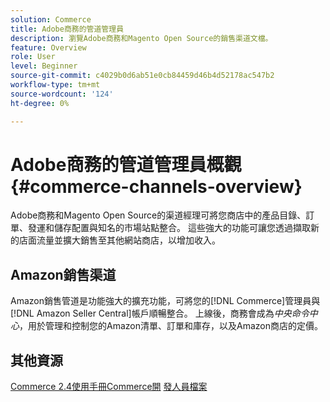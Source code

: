 ```yaml
---
solution: Commerce
title: Adobe商務的管道管理員
description: 瀏覽Adobe商務和Magento Open Source的銷售渠道文檔。
feature: Overview
role: User
level: Beginner
source-git-commit: c4029b0d6ab51e0cb84459d46b4d52178ac547b2
workflow-type: tm+mt
source-wordcount: '124'
ht-degree: 0%

---
```



# Adobe商務的管道管理員概觀 {#commerce-channels-overview}

Adobe商務和Magento Open Source的渠道經理可將您商店中的產品目錄、訂單、發運和儲存配置與知名的市場站點整合。 這些強大的功能可讓您透過擷取新的店面流量並擴大銷售至其他網站商店，以增加收入。

## Amazon銷售渠道

Amazon銷售管道是功能強大的擴充功能，可將您的[!DNL Commerce]管理員與[!DNL Amazon Seller Central]帳戶順暢整合。 上線後，商務會成為&#x200B;_中央命令中心_，用於管理和控制您的Amazon清單、訂單和庫存，以及Amazon商店的定價。

## 其他資源

[Commerce 2.4使用手冊Commerce開](https://docs.magento.com/user-guide/)
[發人員檔案](https://devdocs.magento.com/)


